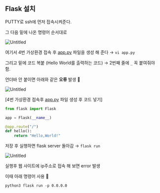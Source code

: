 ## **Flask 설치**

PUTTY로 ssh에 먼저 접속시켜준다.

그 다음 밑에 나온 명령어 순서대로 

![Untitled](https://s3-us-west-2.amazonaws.com/secure.notion-static.com/eed822e0-ddb1-4f56-89ab-63e3263c8504/Untitled.png)

여기서 4번 가상환경 접속 후 [app.py](http://app.py) 파일을 생성 해 준다 → `vi app.py`

그리고 밑에 코드 복붙 (Hello World를 출력하는 코드) → 2번째 줄에 `_` 꼭 붙여줘야 함.

언더바 안 붙이면 아래와 같은 **오류** 발생 🔽

![Untitled](https://s3-us-west-2.amazonaws.com/secure.notion-static.com/14f8a385-5963-498f-9977-7a8cf07fc8ab/Untitled.png)

[4번 가상환경 접속후 [app.py](http://app.py) 파일 생성 후 코드 넣기]

```python
from flask import Flask

app = Flask(__name__)

@app.route("/")
def hello():
    return "Hello,World!"
```

저장 후 실행하면 flask server 돌아감 → `flask run` 

![Untitled](https://s3-us-west-2.amazonaws.com/secure.notion-static.com/960f8b8f-b949-448c-bbfa-7f4be45e023d/Untitled.png)

실행후  웹 사이트에 ip주소로 접속 해 보면 error 발생

이때 아래 명령어 사용 🔽

`python3 flask run -p 0.0.0.0`